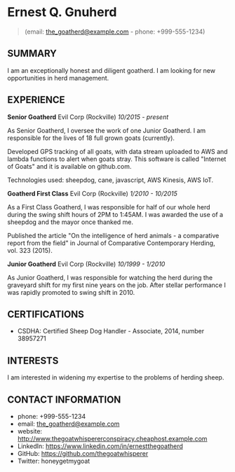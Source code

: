 
Ernest Q. Gnuherd
===========

> (email: the_goatherd@example.com - phone: +999-555-1234)


SUMMARY
-----------

I am an exceptionally honest and diligent goatherd. I am looking for new
opportunities in herd management.


EXPERIENCE
-----------


**Senior Goatherd**
Evil Corp (Rockville) *10/2015 - present*

As Senior Goatherd, I oversee the work of one Junior Goatherd. I am
responsible for the lives of 18 full grown goats (currently).

Developed GPS tracking of all goats, with data stream uploaded to AWS
and lambda functions to alert when goats stray. This software is called
"Internet of Goats" and it is available on github.com.

Technologies used: sheepdog, cane, javascript, AWS Kinesis, AWS IoT.

**Goatherd First Class**
Evil Corp (Rockville) *1/2010 - 10/2015*

As a First Class Goatherd, I was responsible for half of our whole herd
during the swing shift hours of 2PM to 1:45AM. I was awarded the use of
a sheepdog and the mayor once thanked me.

Published the article "On the intelligence of herd animals - a
comparative report from the field" in Journal of Comparative
Contemporary Herding, vol. 323 (2015).


**Junior Goatherd**
Evil Corp (Rockville) *10/1999 - 1/2010*

As Junior Goatherd, I was responsible for watching the herd during the
graveyard shift for my first nine years on the job. After stellar
performance I was rapidly promoted to swing shift in 2010.


CERTIFICATIONS
-----------

- CSDHA: Certified Sheep Dog Handler - Associate, 2014, number 38957271


INTERESTS
-----------

I am interested in widening my expertise to the problems of herding
sheep.


CONTACT INFORMATION
-----------

- phone: +999-555-1234
- email: the_goatherd@example.com
- website: http://www.thegoatwhispererconspiracy.cheaphost.example.com
- LinkedIn: https://www.linkedin.com/in/ernestthegoatherd
- GitHub: https://github.com/thegoatwhisperer
- Twitter: honeygetmygoat










